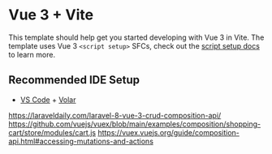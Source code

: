 # Vue 3 + Vite

This template should help get you started developing with Vue 3 in Vite. The template uses Vue 3 `<script setup>` SFCs, check out the [script setup docs](https://v3.vuejs.org/api/sfc-script-setup.html#sfc-script-setup) to learn more.

## Recommended IDE Setup

- [VS Code](https://code.visualstudio.com/) + [Volar](https://marketplace.visualstudio.com/items?itemName=Vue.volar)


https://laraveldaily.com/laravel-8-vue-3-crud-composition-api/
https://github.com/vuejs/vuex/blob/main/examples/composition/shopping-cart/store/modules/cart.js
https://vuex.vuejs.org/guide/composition-api.html#accessing-mutations-and-actions